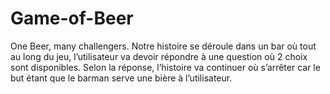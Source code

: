 # Game-of-Beer
One Beer, many challengers.
Notre histoire se déroule dans un bar où tout au long du jeu, 
l’utilisateur va devoir répondre à une question où 2 choix sont disponibles.
Selon la réponse, l’histoire va continuer où s’arrêter car le but 
étant que le barman serve une bière à l’utilisateur. 

